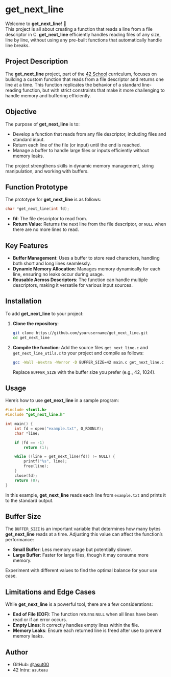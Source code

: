 # get_next_line

Welcome to **get_next_line**! 📜  
This project is all about creating a function that reads a line from a file descriptor in C. **get_next_line** efficiently handles reading files of any size, line by line, without using any pre-built functions that automatically handle line breaks.

## Project Description

The **get_next_line** project, part of the [42 School](https://42.fr/) curriculum, focuses on building a custom function that reads from a file descriptor and returns one line at a time. This function replicates the behavior of a standard line-reading function, but with strict constraints that make it more challenging to handle memory and buffering efficiently.

## Objective

The purpose of **get_next_line** is to:
- Develop a function that reads from any file descriptor, including files and standard input.
- Return each line of the file (or input) until the end is reached.
- Manage a buffer to handle large files or inputs efficiently without memory leaks.

The project strengthens skills in dynamic memory management, string manipulation, and working with buffers.

## Function Prototype

The prototype for **get_next_line** is as follows:
```c
char *get_next_line(int fd);
```

- **fd**: The file descriptor to read from.
- **Return Value**: Returns the next line from the file descriptor, or `NULL` when there are no more lines to read.

## Key Features

- **Buffer Management**: Uses a buffer to store read characters, handling both short and long lines seamlessly.
- **Dynamic Memory Allocation**: Manages memory dynamically for each line, ensuring no leaks occur during usage.
- **Reusable Across Descriptors**: The function can handle multiple descriptors, making it versatile for various input sources.

## Installation

To add **get_next_line** to your project:

1. **Clone the repository**:
   ```bash
   git clone https://github.com/yourusername/get_next_line.git
   cd get_next_line
   ```

2. **Compile the function**:
   Add the source files `get_next_line.c` and `get_next_line_utils.c` to your project and compile as follows:
   ```bash
   gcc -Wall -Wextra -Werror -D BUFFER_SIZE=42 main.c get_next_line.c get_next_line_utils.c -o gnl_test
   ```

   Replace `BUFFER_SIZE` with the buffer size you prefer (e.g., 42, 1024). 

## Usage

Here’s how to use **get_next_line** in a sample program:

```c
#include <fcntl.h>
#include "get_next_line.h"

int main() {
    int fd = open("example.txt", O_RDONLY);
    char *line;

    if (fd == -1)
        return (1);

    while ((line = get_next_line(fd)) != NULL) {
        printf("%s", line);
        free(line);
    }
    close(fd);
    return (0);
}
```

In this example, **get_next_line** reads each line from `example.txt` and prints it to the standard output.

## Buffer Size

The `BUFFER_SIZE` is an important variable that determines how many bytes **get_next_line** reads at a time. Adjusting this value can affect the function’s performance:
- **Small Buffer**: Less memory usage but potentially slower.
- **Large Buffer**: Faster for large files, though it may consume more memory.

Experiment with different values to find the optimal balance for your use case.

## Limitations and Edge Cases

While **get_next_line** is a powerful tool, there are a few considerations:
- **End of File (EOF)**: The function returns `NULL` when all lines have been read or if an error occurs.
- **Empty Lines**: It correctly handles empty lines within the file.
- **Memory Leaks**: Ensure each returned line is freed after use to prevent memory leaks.

## Author

- GitHub: [@asut00](https://github.com/asut00)  
- 42 Intra: `asuteau`

